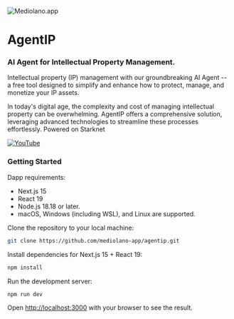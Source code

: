 ![Mediolano.app](https://mediolano.app/wp-content/uploads/2024/09/mediolano-logo-dark-1.svg)

# AgentIP
### AI Agent for Intellectual Property Management. 

Intellectual property (IP) management with our groundbreaking AI Agent -- a free tool designed to simplify and enhance how to protect, manage, and monetize your IP assets.

In today's digital age, the complexity and cost of managing intellectual property can be overwhelming. AgentIP offers a comprehensive solution, leveraging advanced technologies to streamline these processes effortlessly. Powered on Starknet

[![YouTube](http://i.ytimg.com/vi/uvskLmxmt7M/hqdefault.jpg)](https://www.youtube.com/watch?v=uvskLmxmt7M)


### Getting Started

Dapp requirements:
- Next.js 15
- React 19
- Node.js 18.18 or later.
- macOS, Windows (including WSL), and Linux are supported.

Clone the repository to your local machine:

```bash
git clone https://github.com/mediolano-app/agentip.git
```
Install dependencies for Next.js 15 + React 19:

```bash
npm install
```

Run the development server:

```bash
npm run dev
```

Open [http://localhost:3000](http://localhost:3000) with your browser to see the result.

